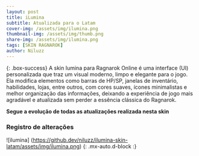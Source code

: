 ```yaml
---
layout: post
title: iLumina
subtitle: Atualizada para o Latam
cover-img: /assets/img/ilumina.png
thumbnail-img: /assets/img/thumb.png
share-img: /assets/img/ilumina.png
tags: [SKIN RAGNAROK]
author: Niluzz
---
```


{: .box-success}
A skin Iumina para Ragnarok Online é uma interface (UI) personalizada que traz um visual moderno, limpo e elegante para o jogo. Ela modifica elementos como barras de HP/SP, janelas de inventário, habilidades, lojas, entre outros, com cores suaves, ícones minimalistas e melhor organização das informações, deixando a experiência de jogo mais agradável e atualizada sem perder a essência clássica do Ragnarok.

**Segue a evolução de todas as atualizações realizada nesta skin**

### Registro de alterações

![ilumina] (https://github.dev/niluzz/ilumina-skin-latam/assets/img/ilumina.png) {: .mx-auto.d-block :}
